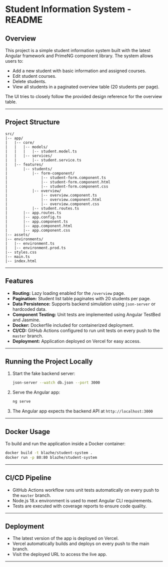 # Student Information System - README

## Overview

This project is a simple student information system built with the latest Angular framework and PrimeNG component library. The system allows users to:

- Add a new student with basic information and assigned courses.
- Edit student courses.
- Delete students.
- View all students in a paginated overview table (20 students per page).

The UI tries to closely follow the provided design reference for the overview table.

---

## Project Structure

```
src/
|-- app/
|   |-- core/
|   |   |-- models/
|   |   |   |-- student.model.ts
|   |   |-- services/
|   |       |-- student.service.ts
|   |-- features/
|       |-- students/
|           |-- form-component/
|               |-- student-form.component.ts
|               |-- student-form.component.html
|               |-- student-form.component.css
|           |-- overview/
|               |-- overview.component.ts
|               |-- overview.component.html
|               |-- overview.component.css
|           |-- student.routes.ts
|       |-- app.routes.ts
|       |-- app.config.ts
|       |-- app.component.ts
|       |-- app.component.html
|       |-- app.component.css
|-- assets/
|-- environments/
|   |-- environment.ts
|   |-- environment.prod.ts
|-- styles.css
|-- main.ts
|-- index.html
```

---

## Features

- **Routing:** Lazy loading enabled for the `/overview` page.
- **Pagination:** Student list table paginates with 20 students per page.
- **Data Persistence:** Supports backend simulation using `json-server` or hardcoded data.
- **Component Testing:** Unit tests are implemented using Angular TestBed and Jasmine.
- **Docker:** Dockerfile included for containerized deployment.
- **CI/CD:** GitHub Actions configured to run unit tests on every push to the `master` branch.
- **Deployment:** Application deployed on Vercel for easy access.

---

## Running the Project Locally

1. Start the fake backend server:

   ```bash
   json-server --watch db.json --port 3000
   ```

2. Serve the Angular app:

   ```bash
   ng serve
   ```

3. The Angular app expects the backend API at `http://localhost:3000`

---

## Docker Usage

To build and run the application inside a Docker container:

```bash
docker build -t blazhe/student-system .
docker run -p 80:80 blazhe/student-system
```

---

## CI/CD Pipeline

- GitHub Actions workflow runs unit tests automatically on every push to the `master` branch.
- Node.js 18.x environment is used to meet Angular CLI requirements.
- Tests are executed with coverage reports to ensure code quality.

---

## Deployment

- The latest version of the app is deployed on Vercel.
- Vercel automatically builds and deploys on every push to the main branch.
- Visit the deployed URL to access the live app.

---


